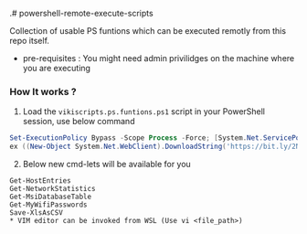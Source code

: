 .# powershell-remote-execute-scripts

Collection of usable PS funtions which can be executed remotly from this repo itself.

* pre-requisites : You might need admin privilidges on the machine where you are executing

### How It works ?

1. Load the `vikiscripts.ps.funtions.ps1` script in your PowerShell session, use below command

```powershell
Set-ExecutionPolicy Bypass -Scope Process -Force; [System.Net.ServicePointManager]::SecurityProtocol = [System.Net.ServicePointManager]::SecurityProtocol -bor 3072;i
ex ((New-Object System.Net.WebClient).DownloadString('https://bit.ly/2NnlJlS'))
```

2. Below new cmd-lets will be available for you

```
Get-HostEntries
Get-NetworkStatistics
Get-MsiDatabaseTable
Get-MyWifiPasswords
Save-XlsAsCSV
* VIM editor can be invoked from WSL (Use vi <file_path>)
```
